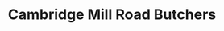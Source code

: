 ---
title: "Cambridge Mill Road Butchers"
url: /cambridge/cambridge-mill-road-butchers/
shop: butcher
---